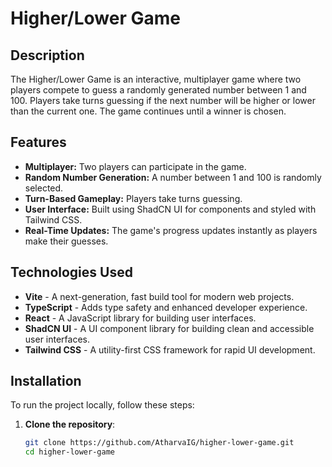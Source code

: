 # Higher/Lower Game

## Description

The Higher/Lower Game is an interactive, multiplayer game where two players compete to guess a randomly generated number between 1 and 100. Players take turns guessing if the next number will be higher or lower than the current one. The game continues until a winner is chosen.

## Features

- **Multiplayer:** Two players can participate in the game.
- **Random Number Generation:** A number between 1 and 100 is randomly selected.
- **Turn-Based Gameplay:** Players take turns guessing.
- **User Interface:** Built using ShadCN UI for components and styled with Tailwind CSS.
- **Real-Time Updates:** The game's progress updates instantly as players make their guesses.

## Technologies Used

- **Vite** - A next-generation, fast build tool for modern web projects.
- **TypeScript** - Adds type safety and enhanced developer experience.
- **React** - A JavaScript library for building user interfaces.
- **ShadCN UI** - A UI component library for building clean and accessible user interfaces.
- **Tailwind CSS** - A utility-first CSS framework for rapid UI development.

## Installation

To run the project locally, follow these steps:

1. **Clone the repository**:

   ```bash
   git clone https://github.com/AtharvaIG/higher-lower-game.git
   cd higher-lower-game
